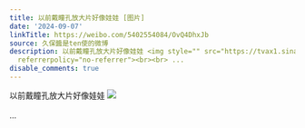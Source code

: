 ```yaml
---
title: 以前戴瞳孔放大片好像娃娃 [图片]
date: '2024-09-07'
linkTitle: https://weibo.com/5402554084/OvQ4DhxJb
source: 久保醬是ten使的微博
description: 以前戴瞳孔放大片好像娃娃 <img style="" src="https://tvax1.sinaimg.cn/large/005TCz76gy1hteu6bpcztj30u016jwky.jpg"
  referrerpolicy="no-referrer"><br><br> ...
disable_comments: true
---
```

以前戴瞳孔放大片好像娃娃 <img style="" src="https://tvax1.sinaimg.cn/large/005TCz76gy1hteu6bpcztj30u016jwky.jpg" referrerpolicy="no-referrer"><br><br> ...